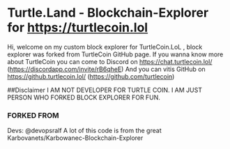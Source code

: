# Turtle.Land - Blockchain-Explorer for https://turtlecoin.lol
Hi, welcome on my custom block explorer for TurtleCoin.LoL , block explorer was forked from TurtleCoin GitHub page.
If you wanna know more about TurtleCoin you can come to Discord on https://chat.turtlecoin.lol/ (https://discordapp.com/invite/rB6qheE)
And you can vitis GitHub on https://github.turtlecoin.lol/ (https://github.com/turtlecoin)


##Disclaimer
I AM NOT DEVELOPER FOR TURTLE COIN. I AM JUST PERSON WHO FORKED BLOCK EXPLORER FOR FUN.


### FORKED FROM
Devs: @devopsralf
A lot of this code is from the great Karbovanets/Karbowanec-Blockchain-Explorer

